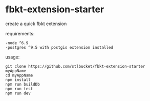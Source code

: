 # fbkt-extension-starter
create a quick fbkt extension

requirements:
```
-node ^6.9
-postgres ^9.5 with postgis extension installed
```

usage:
```
git clone https://github.com/stlbucket/fbkt-extension-starter myAppName
cd myAppName
npm install
npm run buildDb
npm run test
npm run dev
```
